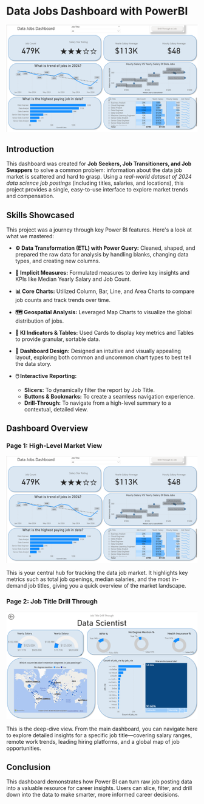 # Data Jobs Dashboard with PowerBI

![alt text](/images/project1_page1.png)

## Introduction

This dashboard was created for **Job Seekers, Job Transitioners, and Job Swappers** to solve a common problem: information about the data job market is scattered and hard to grasp. Using a *real-world dataset of 2024 data science job postings* (including titles, salaries, and locations), this project provides a single, easy-to-use interface to explore market trends and compensation.

## Skills Showcased

This project was a journey through key Power BI features. Here's a look at what we mastered:

- **⚙️ Data Transformation (ETL) with Power Query:** 
Cleaned, shaped, and prepared the raw data for analysis by handling blanks, changing data types, and creating new columns.

- **🧮 Implicit Measures:**
 Formulated measures to derive key insights and KPIs like Median Yearly Salary and Job Count.
- **📊 Core Charts:**
 Utilized Column, Bar, Line, and Area Charts to compare job counts and track trends over time.
- **🗺️ Geospatial Analysis:** Leveraged Map Charts to visualize the global distribution of jobs.
- **🔢 KI Indicators & Tables:** Used Cards to display key metrics and Tables to provide granular, sortable data.
- **🎨 Dashboard Design:** Designed an intuitive and visually appealing layout, exploring both common and uncommon chart types to best tell the data story.
- **🖱️ Interactive Reporting:**
   - **Slicers:**
    To dynamically filter the report by Job Title.
   - **Buttons & Bookmarks:** To create a seamless navigation experience.
   - **Drill-Through:** To navigate from a high-level summary to a contextual, detailed view. 

## Dashboard Overview

### Page 1: High-Level Market View

![dashboard page 1](/images/project1_page1.png)

This is your central hub for tracking the data job market. It highlights key metrics such as total job openings, median salaries, and the most in-demand job titles, giving you a quick overview of the market landscape.

### Page 2: Job Title Drill Through

![dashboard page 2](/images/project1_page2.png)

This is the deep-dive view. From the main dashboard, you can navigate here to explore detailed insights for a specific job title—covering salary ranges, remote work trends, leading hiring platforms, and a global map of job opportunities.

## Conclusion

This dashboard demonstrates how Power BI can turn raw job posting data into a valuable resource for career insights. Users can slice, filter, and drill down into the data to make smarter, more informed career decisions.